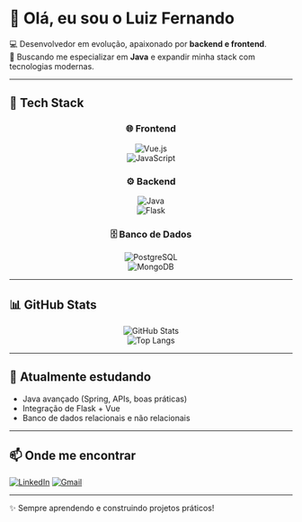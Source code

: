 # 👋 Olá, eu sou o Luiz Fernando  

💻 Desenvolvedor em evolução, apaixonado por **backend e frontend**.  
🚀 Buscando me especializar em **Java** e expandir minha stack com tecnologias modernas.  

---

## 🚀 Tech Stack
<div align="center">
  
### 🌐 Frontend  
![Vue.js](https://img.shields.io/badge/-Vue.js-4FC08D?logo=vue.js&logoColor=white&style=for-the-badge)  
![JavaScript](https://img.shields.io/badge/-JavaScript-F7DF1E?logo=javascript&logoColor=black&style=for-the-badge)  

### ⚙️ Backend  
![Java](https://img.shields.io/badge/-Java-007396?logo=java&logoColor=white&style=for-the-badge)  
![Flask](https://img.shields.io/badge/-Flask-000000?logo=flask&logoColor=white&style=for-the-badge)  

### 🗄️ Banco de Dados  
![PostgreSQL](https://img.shields.io/badge/-PostgreSQL-316192?logo=postgresql&logoColor=white&style=for-the-badge)  
![MongoDB](https://img.shields.io/badge/-MongoDB-47A248?logo=mongodb&logoColor=white&style=for-the-badge)  

</div>

---

## 📊 GitHub Stats
<div align="center">

![GitHub Stats](https://github-readme-stats.vercel.app/api?username=lfhentzy&show_icons=true&theme=tokyonight)  
![Top Langs](https://github-readme-stats.vercel.app/api/top-langs/?username=lfhentzy&layout=compact&theme=tokyonight)

</div>

---

## 🌱 Atualmente estudando
- Java avançado (Spring, APIs, boas práticas)  
- Integração de Flask + Vue  
- Banco de dados relacionais e não relacionais  

---

## 📫 Onde me encontrar
[![LinkedIn](https://img.shields.io/badge/-LinkedIn-0A66C2?logo=linkedin&logoColor=white&style=for-the-badge)](https://www.linkedin.com/in/luiz-fernando-hentzy/) 
[![Gmail](https://img.shields.io/badge/-Email-D14836?logo=gmail&logoColor=white&style=for-the-badge)](mailto:luizmhentzy@gmail.com)  

---

✨ Sempre aprendendo e construindo projetos práticos!

